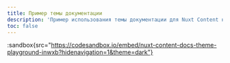 ```yaml
---
title: Пример темы документации
description: 'Пример использования темы документации для Nuxt Content на CodeSandbox.'
toc: false
---
```


:sandbox{src="https://codesandbox.io/embed/nuxt-content-docs-theme-playground-inwxb?hidenavigation=1&theme=dark"}

